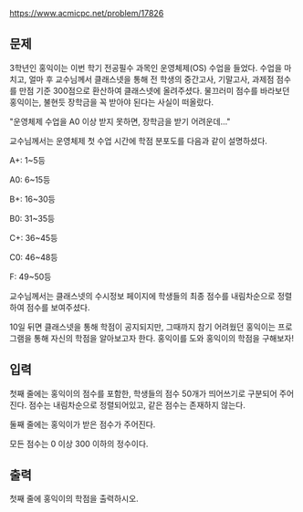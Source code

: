 https://www.acmicpc.net/problem/17826

## 문제
3학년인 홍익이는 이번 학기 전공필수 과목인 운영체제(OS) 수업을 들었다. 수업을 마치고, 얼마 후 교수님께서 클래스넷을 통해 전 학생의 중간고사, 기말고사, 과제점 점수를 만점 기준 300점으로 환산하여 클래스넷에 올려주셨다. 물끄러미 점수를 바라보던 홍익이는, 불현듯 장학금을 꼭 받아야 된다는 사실이 떠올랐다.

"운영체제 수업을 A0 이상 받지 못하면, 장학금을 받기 어려운데..."

교수님께서는 운영체제 첫 수업 시간에 학점 분포도를 다음과 같이 설명하셨다.

A+: 1~5등

A0: 6~15등

B+: 16~30등

B0: 31~35등

C+: 36~45등

C0: 46~48등

F: 49~50등

교수님께서는 클래스넷의 수시정보 페이지에 학생들의 최종 점수를 내림차순으로 정렬하여 점수를 보여주셨다.

10일 뒤면 클래스넷을 통해 학점이 공지되지만, 그때까지 참기 어려웠던 홍익이는 프로그램을 통해 자신의 학점을 알아보고자 한다. 홍익이를 도와 홍익이의 학점을 구해보자!

## 입력
첫째 줄에는 홍익이의 점수를 포함한, 학생들의 점수 50개가 띄어쓰기로 구분되어 주어진다. 점수는 내림차순으로 정렬되어있고, 같은 점수는 존재하지 않는다.

둘째 줄에는 홍익이가 받은 점수가 주어진다.

모든 점수는 0 이상 300 이하의 정수이다.

## 출력
첫째 줄에 홍익이의 학점을 출력하시오.
